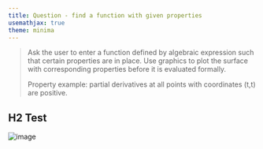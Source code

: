 ```yaml
---
title: Question - find a function with given properties
usemathjax: true
theme: minima
---
```




> Ask the user to enter a function defined by algebraic expression such that certain properties are in place. Use graphics to plot the surface with corresponding properties before it is evaluated formally.
>
> Property example: partial derivatives at all points with coordinates (t,t) are positive.

## H2 Test

![image](https://user-images.githubusercontent.com/43517080/176140661-ec183cc5-a31b-45b2-bbc7-af7a4a352713.png)
